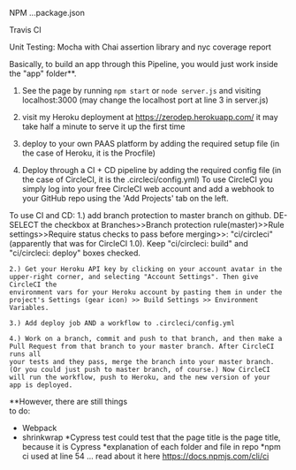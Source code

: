 NPM ...package.json

Travis CI

Unit Testing: Mocha with Chai assertion library and nyc coverage report

Basically, to build an app through this Pipeline, you would just work inside the "app" folder**.




1. See the page by running `npm start` or `node server.js` and
visiting localhost:3000 (may change the localhost port at line 3 in server.js)

2. visit my Heroku deployment at https://zerodep.herokuapp.com/ it may take half
   a minute to serve it up the first time

3. deploy to your own PAAS platform by adding the required setup file
   (in the case of Heroku, it is the Procfile)

4. Deploy through a CI + CD pipeline by adding the required config
   file (in the case of CircleCI, it is the .circleci/config.yml) To use
   CircleCI you simply log into your free CircleCI web account and add a
   webhook to your GitHub repo using the 'Add Projects' tab on the left.

To use CI and CD:
    1.) add branch protection to master branch on github. DE-SELECT the checkbox at
    Branches>>Branch protection rule(master)>>Rule settings>>Require status
    checks to pass before merging>>: "ci/circleci"
    (apparently that was for CircleCI 1.0). Keep "ci/circleci: build" and
    "ci/circleci: deploy" boxes checked.

    2.) Get your Heroku API key by clicking on your account avatar in the
    upper-right corner, and selecting "Account Settings". Then give CircleCI the
    environment vars for your Heroku account by pasting them in under the
    project's Settings (gear icon) >> Build Settings >> Environment Variables.  

    3.) Add deploy job AND a workflow to .circleci/config.yml

    4.) Work on a branch, commit and push to that branch, and then make a
    Pull Request from that branch to your master branch. After CircleCI runs all
    your tests and they pass, merge the branch into your master branch. (Or you could just push to master branch, of course.) Now CircleCI will run the workflow, push to Heroku, and the new version of your
    app is deployed.

**However, there are still things   
to do:
* Webpack
* shrinkwrap
*Cypress test could test that the page title is the page title, because it is Cypress
*explanation of each folder and file in repo
*npm ci used at line 54 ... read about it here https://docs.npmjs.com/cli/ci

